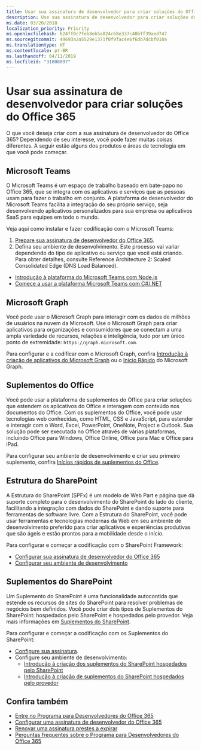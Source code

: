 ```yaml
---
title: Usar sua assinatura de desenvolvedor para criar soluções do Office 365
description: Use sua assinatura de desenvolvedor para criar soluções do Office 365.
ms.date: 03/20/2018
localization_priority: Priority
ms.openlocfilehash: 624ff0c7feb8eb5a824c68e337c48bff39aed747
ms.sourcegitcommit: 49693a2a5529e1371f0f9fac4e6f6db7dcbf010a
ms.translationtype: HT
ms.contentlocale: pt-BR
ms.lasthandoff: 04/11/2019
ms.locfileid: "31808097"
---
```

# <a name="use-your-developer-subscription-to-build-office-365-solutions"></a>Usar sua assinatura de desenvolvedor para criar soluções do Office 365

O que você deseja criar com a sua assinatura de desenvolvedor do Office 365? Dependendo de seu interesse, você pode fazer muitas coisas diferentes. A seguir estão alguns dos produtos e áreas de tecnologia em que você pode começar.

## <a name="microsoft-teams"></a>Microsoft Teams

O Microsoft Teams é um espaço de trabalho baseado em bate-papo no Office 365, que se integra com os aplicativos e serviços que as pessoas usam para fazer o trabalho em conjunto. A plataforma de desenvolvedor do Microsoft Teams facilita a integração do seu próprio serviço, seja desenvolvendo aplicativos personalizados para sua empresa ou aplicativos SaaS para equipes em todo o mundo.

Veja aqui como instalar e fazer codificação com o Microsoft Teams:

1. [Prepare sua assinatura de desenvolvedor do Office 365](https://docs.microsoft.com/microsoftteams/platform/get-started/get-started-tenant).
2. Defina seu ambiente de desenvolvimento. Este processo vai variar dependendo do tipo de aplicativo ou serviço que você está criando. Para obter detalhes, consulte Reference Architecture 2: Scaled Consolidated Edge (DNS Load Balanced).

  - [Introdução à plataforma do Microsoft Teams com Node.js](https://docs.microsoft.com/microsoftteams/platform/get-started/get-started-nodejs-app-studio)
  - [Comece a usar a plataforma Microsoft Teams com C#/.NET](https://docs.microsoft.com/en-us/microsoftteams/platform/get-started/get-started-dotnet-app-studio)

## <a name="microsoft-graph"></a>Microsoft Graph

Você pode usar o Microsoft Graph para interagir com os dados de milhões de usuários na nuvem da Microsoft. Use o Microsoft Graph para criar aplicativos para organizações e consumidores que se conectam a uma ampla variedade de recursos, relações e inteligência, tudo por um único ponto de extremidade: `https://graph.microsoft.com`.

Para configurar e a codificar com o Microsoft Graph, confira [Introdução à criação de aplicativos do Microsoft Graph](https://developer.microsoft.com/pt-BR/graph/get-started) ou o [Início Rápido](https://developer.microsoft.com/pt-BR/graph/quick-start) do Microsoft Graph.

## <a name="office-add-ins"></a>Suplementos do Office

Você pode usar a plataforma de suplementos do Office para criar soluções que estendem os aplicativos do Office e interagem com conteúdo nos documentos do Office. Com os suplementos do Office, você pode usar tecnologias web conhecidas, como HTML, CSS e JavaScript, para estender e interagir com o Word, Excel, PowerPoint, OneNote, Project e Outlook. Sua solução pode ser executada no Office através de várias plataformas, incluindo Office para Windows, Office Online, Office para Mac e Office para iPad.

Para configurar seu ambiente de desenvolvimento e criar seu primeiro suplemento, confira [Inícios rápidos de suplementos do Office](https://docs.microsoft.com/office/dev/add-ins/).

## <a name="sharepoint-framework"></a>Estrutura do SharePoint

A Estrutura do SharePoint (SPFx) é um modelo de Web Part e página que dá suporte completo para o desenvolvimento do SharePoint do lado do cliente, facilitando a integração com dados do SharePoint e dando suporte para ferramentas de software livre. Com a Estrutura do SharePoint, você pode usar ferramentas e tecnologias modernas da Web em seu ambiente de desenvolvimento preferido para criar aplicativos e experiências produtivas que são ágeis e estão prontos para a mobilidade desde o início.

Para configurar e começar a codificação com o SharePoint Framework:

- [Configurar sua assinatura de desenvolvedor do Office 365](https://docs.microsoft.com/sharepoint/dev/spfx/set-up-your-developer-tenant)
- [Configurar seu ambiente de desenvolvimento](https://docs.microsoft.com/sharepoint/dev/spfx/set-up-your-development-environment)

## <a name="sharepoint-add-ins"></a>Suplementos do SharePoint 

Um Suplemento do SharePoint é uma funcionalidade autocontida que estende os recursos de sites do SharePoint para resolver problemas de negócios bem definidos. Você pode criar dois tipos de Suplementos do SharePoint: hospedados pelo SharePoint e hospedados pelo provedor. Veja mais informações em [Suplementos do SharePoint](https://docs.microsoft.com/sharepoint/dev/sp-add-ins/sharepoint-add-ins).

Para configurar e começar a codificação com os Suplementos do SharePoint:

- [Configure sua assinatura](https://docs.microsoft.com/sharepoint/dev/spfx/set-up-your-developer-tenant).  
- Configure seu ambiente de desenvolvimento: 
  - [Introdução à criação dos suplementos do SharePoint hospedados pelo SharePoint](https://docs.microsoft.com/sharepoint/dev/sp-add-ins/get-started-creating-sharepoint-hosted-sharepoint-add-ins)  
  - [Introdução à criação de suplementos do SharePoint hospedados pelo provedor](https://docs.microsoft.com/sharepoint/dev/sp-add-ins/get-started-creating-provider-hosted-sharepoint-add-ins)  

## <a name="see-also"></a>Confira também

- [Entre no Programa para Desenvolvedores do Office 365](office-365-developer-program.md)
- [Configurar uma assinatura de desenvolvedor do Office 365](office-365-developer-program-get-started.md) 
- [Renovar uma assinatura prestes a expirar](subscription-expiration-and-renewal.md)
- [Perguntas frequentes sobre o Programa para Desenvolvedores do Office 365](office-365-developer-program-faq.md) 
